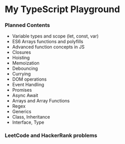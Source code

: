 # My TypeScript Playground

### Planned Contents

- Variable types and scope (let, const, var)
- ES6 Arrays functions and polyfills
- Advanced function concepts in JS
- Closures
- Hoisting
- Memoization
- Debouncing
- Currying
- DOM operations
- Event Handling
- Promises
- Async Await
- Arrays and Array Functions
- Regex
- Generics
- Class, Inheritance
- Interface, Type

### LeetCode and HackerRank problems
